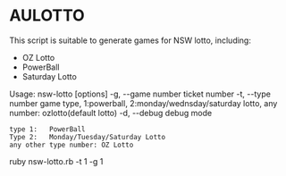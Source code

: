 # AULOTTO
This script is suitable to generate games for NSW lotto, including:
  - OZ Lotto
  - PowerBall
  - Saturday Lotto
  
Usage: nsw-lotto [options]
    -g, --game number                ticket number
    -t, --type number                game type, 1:powerball, 2:monday/wednsday/saturday lotto, any number: ozlotto(default lotto)
    -d, --debug                      debug mode  
    
    type 1:   PowerBall
    Type 2:   Monday/Tuesday/Saturday Lotto
    any other type number: OZ Lotto
    
ruby nsw-lotto.rb -t 1 -g 1
